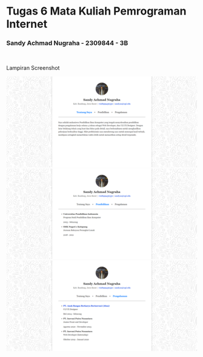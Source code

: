 # Tugas 6 Mata Kuliah Pemrograman Internet
  
### Sandy Achmad Nugraha - 2309844 - 3B
<br/>


Lampiran Screenshot
 
![Gambar 1 : Halaman Tentang Saya](./docs/1.png)
![Gambar 2 : Halaman Pendidikan](./docs/2.png)
![Gambar 2 : Halaman Pengalaman](./docs/3.png)
